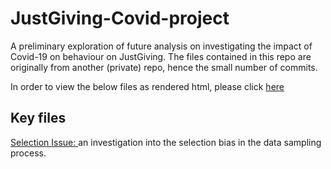 # JustGiving-Covid-project

A preliminary exploration of future analysis on investigating the impact of Covid-19 on behaviour on JustGiving. The files contained in this repo are originally from another (private) repo, hence the small number of commits.

In order to view the below files as rendered html, please click [here](https://oskasf.github.io/JustGiving-Covid-project/)

## Key files

[Selection Issue: ](covid/selection_issue.html) an investigation into the selection bias in the data sampling process.
